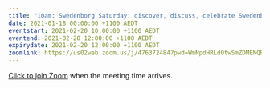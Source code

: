 ```yaml
---
title: "10am: Swedenborg Saturday: discover, discuss, celebrate Swedenborg's life and writings"
date: 2021-01-18 00:00:00 +1100 AEDT
eventstart: 2021-02-20 10:00:00 +1100 AEDT
eventend: 2021-02-20 12:00:00 +1100 AEDT
expirydate: 2021-02-20 12:00:00 +1100 AEDT
zoomlink: https://us02web.zoom.us/j/476372484?pwd=WmNpdHRLd0twSmZDMENQRit3aE8zZz09
---
```


[Click to join Zoom](https://us02web.zoom.us/j/476372484?pwd=WmNpdHRLd0twSmZDMENQRit3aE8zZz09) when the meeting time arrives.